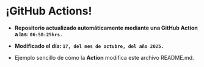 # ¡GitHub Actions!
* **Repositorio actualizado automáticamente mediante una GitHub Action a las: `06:50:25hrs.`**
* **Modificado el día: `17, del mes de octubre, del año 2025.`**

* Ejemplo sencillo de cómo la **Action** modifica este archivo README.md.
